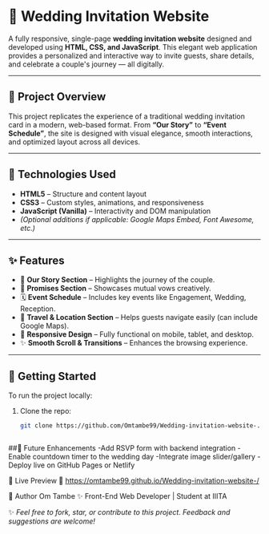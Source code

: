 # 💍 Wedding Invitation Website

A fully responsive, single-page **wedding invitation website** designed and developed using **HTML, CSS, and JavaScript**. This elegant web application provides a personalized and interactive way to invite guests, share details, and celebrate a couple's journey — all digitally.

---

## 🌟 Project Overview

This project replicates the experience of a traditional wedding invitation card in a modern, web-based format. From **“Our Story”** to **“Event Schedule”**, the site is designed with visual elegance, smooth interactions, and optimized layout across all devices.

---

## 🔧 Technologies Used

- **HTML5** – Structure and content layout  
- **CSS3** – Custom styles, animations, and responsiveness  
- **JavaScript (Vanilla)** – Interactivity and DOM manipulation  
- *(Optional additions if applicable: Google Maps Embed, Font Awesome, etc.)*

---

## ✨ Features

- 📖 **Our Story Section** – Highlights the journey of the couple.
- 💍 **Promises Section** – Showcases mutual vows creatively.
- 🗓️ **Event Schedule** – Includes key events like Engagement, Wedding, Reception.
- 📍 **Travel & Location Section** – Helps guests navigate easily (can include Google Maps).
- 📱 **Responsive Design** – Fully functional on mobile, tablet, and desktop.
- ✨ **Smooth Scroll & Transitions** – Enhances the browsing experience.

---


## 🚀 Getting Started

To run the project locally:

1. Clone the repo:
   ```bash
   git clone https://github.com/Omtambe99/Wedding-invitation-website-.git



##🔮 Future Enhancements
-Add RSVP form with backend integration
-Enable countdown timer to the wedding day
-Integrate image slider/gallery
-Deploy live on GitHub Pages or Netlify

📍 Live Preview
🔗 https://omtambe99.github.io/Wedding-invitation-website-/

👤 Author
Om Tambe
✨ Front-End Web Developer | Student at IIITA

 ✨ *Feel free to fork, star, or contribute to this project. Feedback and suggestions are welcome!*





